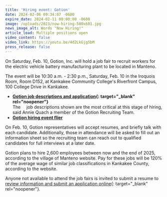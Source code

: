 ```yaml
---
title: 'Hiring event: Gotion'
date: 2024-02-06 09:34:07 -0600
expire_date: 2024-02-11 00:00:00 -0600
image: /uploads/2023/now-hiring-580x681.jpg
news_image_alt: Words "Now Hiring!"
article_lead: Multiple positions open
video_content: false
video_link: https://youtu.be/4d2LkGjg5bM
press_release: false
---
```

On Saturday, Feb. 10, Gotion, Inc. will hold a job fair to recruit workers for the electric vehicle battery manufacturing plant to be located in Manteno.

The event will be 10:30 a.m. - 2:30 p.m., Saturday, Feb. 10 in the Iroquois Room, Room D152, at Kankakee Community College's Riverfront Campus, 100 College Drive in Kankakee.

* **[Gotion job descriptions and application](https://boards.greenhouse.io/gotion/jobs/7104511002){: target="_blank" rel="noopener"}**&nbsp;<br>The&nbsp;&nbsp;**&nbsp;**&nbsp;&nbsp;job descriptions shown are the most critical at this stage of hiring, said Annie Quach a member of the Gotion Recruiting Team.
* [**Gotion hiring event flier**](/uploads/2023/Gotion-KCC-Hiring-Event-Flyer-02102024.pdf)

On Feb. 10, Gotion representatives will accept resumes, and briefly talk with each candidate. Additionally, those in attendance will be asked to fill out an information sheet so the recruiting team can reach out to qualified candidates for full interviews at a later date.&nbsp;

Gotion plans to hire 2,600 employees between now and the end of 2025, according to the village of Manteno website. Pay for these jobs will be 120% of the average wage of similar job classifications in Kankakee County, according to the website.

Anyone not available to attend the job fairs is invited to submit a resume to [review information and submit an application online](https://boards.greenhouse.io/gotion/jobs/7104511002){: target="_blank" rel="noopener"}.